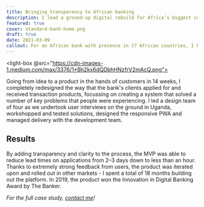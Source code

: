 ```yaml
---
title: Bringing transparency to African banking
description: I lead a ground-up digital rebuild for Africa’s biggest corporate bank.
featured: true
cover: standard-bank-home.png
draft: true
date: 2021-03-09
callout: For an African bank with presence in 17 African countries, I helped build a greenfield corporate banking platform that gave businesspeople faster, easier and more transparent way to access banking services.
---
```


<light-box @src="https://cdn-images-1.medium.com/max/3376/1*Bh2kx6dQDbhHNzfrV2mAcQ.png"></light-box>

Going from idea to a product in the hands of customers in 14 weeks, I completely redesigned the way that the bank's clients applied for and received transaction products, focussing on creating a system that solved a number of key problems that people were experiencing. I led a design team of four as we undertook user interviews on the ground in Uganda, workshopped and tested solutions, designed the responsive PWA and managed delivery with the development team.

## Results

By adding transparency and clarity to the process, the MVP was able to reduce lead times on applications from 2–3 days down to less than an hour. Thanks to extremely strong feedback from users, the product was iterated upon and rolled out in other markets - I spent a total of 18 months building out the platform. In 2019, the product won the Innovation in Digital Banking Award by The Banker.

_For the full case study, [contact me](https://jaredhill.co/contact/)!_
